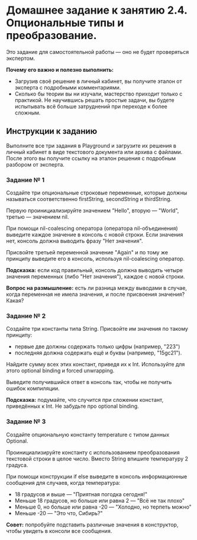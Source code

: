 # Домашнее задание к занятию 2.4. Опциональные типы и преобразование.
Это задание для самостоятельной работы — оно не будет проверяться экспертом.

**Почему его важно и полезно выполнить:** 
* Загрузив своё решение в личный кабинет, вы получите эталон от эксперта с подробными комментариями. 
* Сколько бы теории вы ни изучали, мастерство приходит только с практикой. Не научившись решать простые задачи, вы будете испытывать всё больше затруднений при переходе к более сложным.

## Инструкции к заданию
Выполните все три задания в Playground и загрузите их решения в личный кабинет в виде текстового документа или архива с файлами. После этого вы получите ссылку на эталон решения с подробным разбором от эксперта.
  
### Задание № 1
Создайте три опциональные строковые переменные, которые должны называться соответственно firstString, secondString и thirdString.

Первую проинициализируйте значением "Hello", вторую — "World", третью — значением nil.

При помощи nil-coalescing оператора (оператора nil-объединения) выведите каждое значение в консоль с новой строки. Если значения нет, консоль должна выводить фразу "Нет значения".

Присвойте третьей переменной значение "Again" и по тому же принципу выведите его в консоль, используя nil-coalescing оператор.

**Подсказка:** если код правильный, консоль должна выводить четыре значения переменных (либо "Нет значения"), каждое с новой строки.

**Вопрос на размышление:** есть ли разница между выводами в случае, когда переменная не имела значения, и после присвоения значения? Какая?
  
### Задание № 2
Создайте три константы типа String. Присвойте им значения по такому принципу:
* первые две должны содержать только цифры (например, "223")
* последняя должна содержать ещё и буквы (например, "15gc21").
  
Найдите сумму всех этих констант, приведя их к Int. Используйте для этого optional binding и forced unwrapping.

Выведите получившийся ответ в консоль так, чтобы не получить ошибок компиляции.

**Подсказка:** подумайте, что случится при сложении констант, приведённых к Int. Не забудьте про optional binding.

### Задание  № 3
Создайте опциональную константу temperature с типом данных Optional<Int>. 

Проинициализируйте константу с использованием преобразования текстовой строки в целое число. Вместо String впишите температуру 2 градуса.

При помощи конструкции if else выведите в консоль информационные сообщения для случаев, когда температура:
* 18 градусов и выше — "Приятная погодка сегодня!"
* Меньше 18 градусов, но больше или равна 2 — "Всё не так плохо"
* Меньше 0, но больше или равна -20 — "Холодно, но терпеть можно"
* Меньше -20 — "Это что, Сибирь?"

**Совет:** попробуйте подставить различные значения в конструктор, чтобы увидеть в консоли все сообщения.
